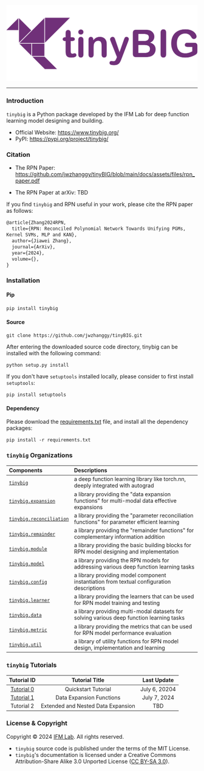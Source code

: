 ![tinybig.png](docs/assets/img/tinybig.png)

--------------------------------------------------------------------------------

### Introduction

`tinybig` is a Python package developed by the IFM Lab for deep function learning model designing and building.

* Official Website: https://www.tinybig.org/
* PyPI: https://pypi.org/project/tinybig/


### Citation

* The RPN Paper: https://github.com/jwzhanggy/tinyBIG/blob/main/docs/assets/files/rpn_paper.pdf

* The RPN Paper at arXiv: TBD

If you find `tinybig` and RPN useful in your work, please cite the RPN paper as follows:
```
@article{Zhang2024RPN,
  title={RPN: Reconciled Polynomial Network Towards Unifying PGMs, Kernel SVMs, MLP and KAN},
  author={Jiawei Zhang},
  journal={ArXiv},
  year={2024},
  volume={},
}
```

### Installation

#### Pip

```shell
pip install tinybig
```

#### Source

```shell
git clone https://github.com/jwzhanggy/tinyBIG.git
```

After entering the downloaded source code directory, tinybig can be installed with the following command:

```shell
python setup.py install
```

If you don't have `setuptools` installed locally, please consider to first install `setuptools`:
```shell
pip install setuptools 
```

#### Dependency

Please download the [requirements.txt](https://github.com/jwzhanggy/tinyBIG/blob/main/requirements.txt) file, and install all the dependency packages:
```shell
pip install -r requirements.txt
```


### `tinybig` Organizations

| Components                                                                             | Descriptions                                                                                  |
|:---------------------------------------------------------------------------------------|:----------------------------------------------------------------------------------------------|
| [`tinybig`](https://www.tinybig.org/documentations/tinybig/)                           | a deep function learning library like torch.nn, deeply integrated with autograd               |
| [`tinybig.expansion`](https://www.tinybig.org/documentations/expansion/)               | a library providing the "data expansion functions" for multi-modal data effective expansions  |
| [`tinybig.reconciliation`](https://www.tinybig.org/documentations/reconciliation/)     | a library providing the "parameter reconciliation functions" for parameter efficient learning |
| [`tinybig.remainder`](https://www.tinybig.org/documentations/remainder/)               | a library providing the "remainder functions" for complementary information addition          |
| [`tinybig.module`](https://www.tinybig.org/documentations/module/)                     | a library providing the basic building blocks for RPN model designing and implementation      |
| [`tinybig.model`](https://www.tinybig.org/documentations/model/)                       | a library providing the RPN models for addressing various deep function learning tasks        |
| [`tinybig.config`](https://www.tinybig.org/documentations/config/)                     | a library providing model component instantiation from textual configuration descriptions     |
| [`tinybig.learner`](https://www.tinybig.org/documentations/learner/)                   | a library providing the learners that can be used for RPN model training and testing          |
| [`tinybig.data`](https://www.tinybig.org/documentations/data/)                         | a library providing multi-modal datasets for solving various deep function learning tasks     |
| [`tinybig.metric`](https://www.tinybig.org/documentations/metric/)                     | a library providing the  metrics that can be used for RPN model performance evaluation        |
| [`tinybig.util`](https://www.tinybig.org/documentations/util/)                         | a library of utility functions for RPN model design, implementation and learning              | 

### `tinybig` Tutorials

|                                      Tutorial ID                                      |           Tutorial Title           |      Last Update       |
|:-------------------------------------------------------------------------------------:|:----------------------------------:|:----------------------:|
|               [Tutorial 0](https://www.tinybig.org/guides/quick_start/)               |        Quickstart Tutorial         |     July 6, 20204      |
| [Tutorial 1](https://www.tinybig.org/tutorials/kickstart/module/expansion_function/)  |      Data Expansion Functions      |      July 7, 2024      |
|                                      Tutorial 2                                       | Extended and Nested Data Expansion |          TBD           |

### License & Copyright

Copyright © 2024 [IFM Lab](https://www.ifmlab.org/). All rights reserved.

* `tinybig` source code is published under the terms of the MIT License. 
* `tinybig`'s documentation is licensed under a Creative Commons Attribution-Share Alike 3.0 Unported License ([CC BY-SA 3.0](https://creativecommons.org/licenses/by-sa/3.0/)). 